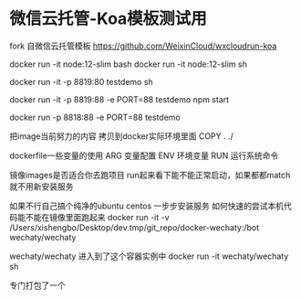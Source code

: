 # 微信云托管-Koa模板测试用
fork 自微信云托管模板 https://github.com/WeixinCloud/wxcloudrun-koa

docker run -it node:12-slim bash
docker run -it node:12-slim sh
<!-- -p 本机接口:docker里面的接口 -->
docker run -it -p 8819:80 testdemo sh 
<!-- -e 传递环境变量 -->
docker run -it -p 8819:88 -e PORT=88 testdemo npm start
<!-- 非交互式打开，直接启动服务，使用dockerfile默认启动命令 -->
docker run -p 8818:88 -e PORT=88 testdemo

把image当前努力的内容 拷贝到docker实际环境里面
COPY . ./

dockerfile一些变量的使用
ARG 变量配置
ENV 环境变量
RUN 运行系统命令

镜像images是否适合你去跑项目
run起来看下能不能正常启动，如果都都match就不用新安装服务

如果不行自己搞个纯净的ubuntu centos
一步步安装服务
如何快速的尝试本机代码能不能在镜像里面跑起来
docker run -it -v /Users/xishengbo/Desktop/dev.tmp/git_repo/docker-wechaty:/bot  wechaty/wechaty


wechaty/wechaty 进入到了这个容器实例中
docker run -it wechaty/wechaty sh

专门打包了一个

